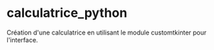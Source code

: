# calculatrice_python
Création d'une calculatrice en utilisant le module customtkinter pour l'interface.
